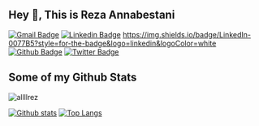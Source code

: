 ## Hey 👋, This is Reza Annabestani
[![Gmail Badge](https://img.shields.io/badge/-anabestanireza@yahoo.com-c14438?style=flat&logo=Gmail&logoColor=white&link=mailto:anabestanireza@yahoo.com)](mailto:anabestanireza@yahoo.com) 
[![Linkedin Badge](https://img.shields.io/badge/reza-annabestani-9336b7212-0072b1?style=flat&logo=Linkedin&logoColor=white&link=https://www.linkedin.com/in/reza-annabestani-9336b7212/)](https://www.linkedin.com/in/reza-annabestani-9336b7212/)
https://img.shields.io/badge/LinkedIn-0077B5?style=for-the-badge&logo=linkedin&logoColor=white
[![Github Badge](https://img.shields.io/badge/-allllrez-grey?style=flat&logo=github&logoColor=white&link=https://github.com/allllrez/)](https://www.github.com/allllrez/) 
[![Twitter Badge](https://img.shields.io/badge/-rezanbsweb-00acee?style=flat&logo=twitter&logoColor=white&link=https://twitter.com/rezanbsweb/)](https://www.twitter.com/rezanbsweb/) 
## Some of my Github Stats
<p align=left> <img src=https://komarev.com/ghpvc/?username=allllrez alt=allllrez /> </p>

[![Github stats](https://github-readme-stats.vercel.app/api?username=allllrez&show_icons=true&include_all_commits=true)](https://github.com/allllrez/github-readme-stats)
[![Top Langs](https://github-readme-stats.vercel.app/api/top-langs/?username=allllrez&layout=compact)](https://github.com/allllrez/github-readme-stats)
